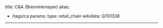 title: C&A (Brenninkmayer)
alias:
  - /tags/ca
params:
  type: retail_chain
  wikidata: Q701338
---
